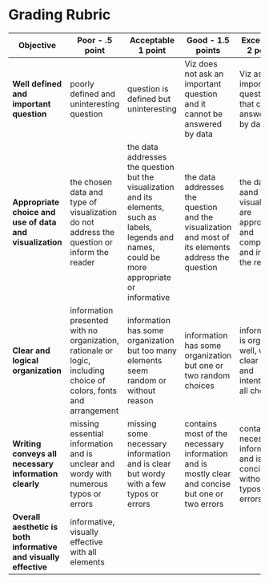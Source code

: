 # Grading Rubric

| **Objective** |Poor - .5 point | Acceptable 1 point | Good - 1.5 points  | Excellent - 2 points | Points |
| ------------- | ------------- | ------------ | --------------- | -------- | ---------- |
| **Well defined and important question** | poorly defined and uninteresting question | question is defined but uninteresting | Viz does not ask an important question and it cannot be answered by data | Viz asks an important question that can be answered by data | 
| **Appropriate choice and use of data and visualization** | the chosen data and type of visualization do not address the question or inform the reader | the data addresses the question but the visualization and its elements, such as labels, legends and names, could be more appropriate or informative | the data addresses the question and the visualization and most of its elements address the question | the data aand the visualization are appropriate and complete and inform the reader
| **Clear and logical organization** | information presented with no organization, rationale or logic, including choice of colors, fonts and arrangement | information has some organization but too many elements seem random or without reason | information has some organization but one or two random choices | information is organized well, with a clear logic and intention for all choices |
| **Writing conveys all necessary information clearly** | missing essential information and is unclear and wordy with numerous typos or errors | missing some necessary information and is clear but wordy with a few typos or errors | contains most of the necessary information and is mostly clear and concise but one or two errors | contains all necessary information and is clear, concise without typos or errors |
|**Overall aesthetic is both informative and visually effective** | informative, visually effective with all elements
